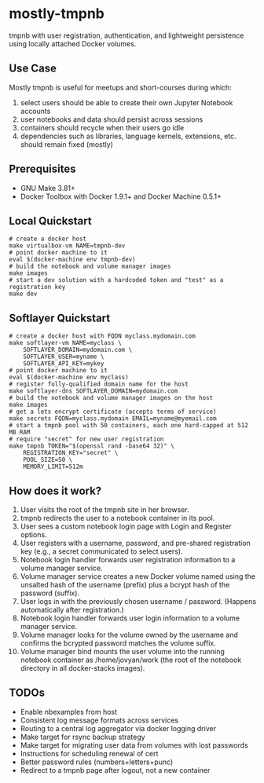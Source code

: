 # mostly-tmpnb

tmpnb with user registration, authentication, and lightweight persistence using locally attached Docker volumes.

## Use Case

Mostly tmpnb is useful for meetups and short-courses during which:

1. select users should be able to create their own Jupyter Notebook accounts
2. user notebooks and data should persist across sessions
3. containers should recycle when their users go idle
4. dependencies such as libraries, language kernels, extensions, etc. should remain fixed (mostly)

## Prerequisites

* GNU Make 3.81+
* Docker Toolbox with Docker 1.9.1+ and Docker Machine 0.5.1+

## Local Quickstart

```
# create a docker host
make virtualbox-vm NAME=tmpnb-dev
# point docker machine to it
eval $(docker-machine env tmpnb-dev)
# build the notebook and volume manager images
make images
# start a dev solution with a hardcoded token and "test" as a registration key
make dev 
```

## Softlayer Quickstart

```
# create a docker host with FQDN myclass.mydomain.com
make softlayer-vm NAME=myclass \
    SOFTLAYER_DOMAIN=mydomain.com \
    SOFTLAYER_USER=myname \
    SOFTLAYER_API_KEY=mykey
# point docker machine to it
eval $(docker-machine env myclass)
# register fully-qualified domain name for the host
make softlayer-dns SOFTLAYER_DOMAIN=mydomain.com
# build the notebook and volume manager images on the host
make images
# get a lets encrypt certificate (accepts terms of service)
make secrets FQDN=myclass.mydomain EMAIL=myname@myemail.com
# start a tmpnb pool with 50 containers, each one hard-capped at 512 MB RAM
# require "secret" for new user registration
make tmpnb TOKEN="$(openssl rand -base64 32)" \
    REGISTRATION_KEY="secret" \
    POOL_SIZE=50 \
    MEMORY_LIMIT=512m 
```

## How does it work?

1. User visits the root of the tmpnb site in her browser.
2. tmpnb redirects the user to a notebook container in its pool.
3. User sees a custom notebook login page with Login and Register options.
4. User registers with a username, password, and pre-shared registration key (e.g., a secret communicated to select users).
5. Notebook login handler forwards user registration information to a volume manager service.
6. Volume manager service creates a new Docker volume named using the unsalted hash of the username (prefix) plus a bcrypt hash of the password (suffix).
7. User logs in with the previously chosen username / password. (Happens automatically after registration.)
8. Notebook login handler forwards user login information to a volume manager service.
9. Volume manager looks for the volume owned by the username and confirms the bcrypted password matches the volume suffix.
10. Volume manager bind mounts the user volume into the running notebook container as /home/jovyan/work (the root of the notebook directory in all docker-stacks images).

## TODOs

* Enable nbexamples from host
* Consistent log message formats across services
* Routing to a central log aggregator via docker logging driver
* Make target for rsync backup strategy
* Make target for migrating user data from volumes with lost passwords
* Instructions for scheduling renewal of cert
* Better password rules (numbers+letters+punc)
* Redirect to a tmpnb page after logout, not a new container